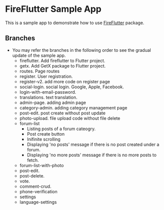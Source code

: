 # FireFlutter Sample App

This is a sample app to demonstrate how to use [FireFlutter](https://pub.dev/packages/fireflutter) package.

## Branches

- You may refer the branches in the following order to see the gradual update of the sample app.
  - fireflutter. Add fireflutter to Flutter project.
  - getx. Add GetX package to Flutter project.
  - routes. Page routes
  - register. User registration.
  - register-v2. add more code on register page
  - social-login. social login. Google, Apple, Facebook.
  - login-with-email-password.
  - translations. text translation.
  - admin-page. adding admin page
  - category-admin. adding category management page
  - post-edit. post create without post update
  - photo-upload. file upload code without file delete
  - forum-list
    - Listing posts of a forum cateogry.
    - Post create button
    - Inifinite scrolling
    - Displaying 'no posts' message if there is no post created under a forum.
    - Displaying 'no more posts' message if there is no more posts to fetch.
  - forum-list-with-photo
  - post-edit.
  - post-delete.
  - vote.
  - comment-crud.
  - phone-verification
  - settings
  - language-settings
